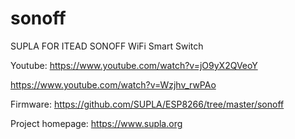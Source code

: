 # sonoff
SUPLA FOR ITEAD SONOFF WiFi Smart Switch

Youtube: 
   https://www.youtube.com/watch?v=jO9yX2QVeoY
   
   https://www.youtube.com/watch?v=Wzjhv_rwPAo

Firmware: 
    https://github.com/SUPLA/ESP8266/tree/master/sonoff

Project homepage: 
    https://www.supla.org

